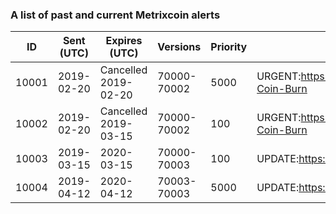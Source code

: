 
### A list of past and current Metrixcoin alerts

| ID     | Sent (UTC)  | Expires (UTC)        | Versions    | Priority  | Message   |
| ------ | ----------- | -------------------- | ----------- |---------- | --------- |
| 10001  | 2019-02-20  | Cancelled 2019-02-20 | 70000-70002 | 5000      | URGENT:https://github.com/TheLindaProjectInc/Metrix/wiki/Cryptopia-Coin-Burn
| 10002  | 2019-02-20  | Cancelled 2019-03-15 | 70000-70002 | 100       | URGENT:https://github.com/TheLindaProjectInc/Metrix/wiki/Cryptopia-Coin-Burn
| 10003  | 2019-03-15  | 2020-03-15           | 70000-70003 | 100       | UPDATE:https://github.com/TheLindaProjectInc/Metrix/releases/latest
| 10004  | 2019-04-12  | 2020-04-12           | 70003-70003 | 5000      | UPDATE:https://github.com/TheLindaProjectInc/Metrix/releases/latest
